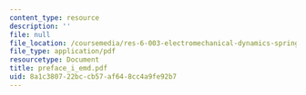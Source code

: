 ```yaml
---
content_type: resource
description: ''
file: null
file_location: /coursemedia/res-6-003-electromechanical-dynamics-spring-2009/8a1c380722bccb57af648cc4a9fe92b7_preface_i_emd.pdf
file_type: application/pdf
resourcetype: Document
title: preface_i_emd.pdf
uid: 8a1c3807-22bc-cb57-af64-8cc4a9fe92b7
---
```

